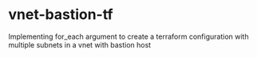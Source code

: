 # vnet-bastion-tf
Implementing for_each argument to create a terraform configuration with multiple subnets in a vnet with bastion host 
